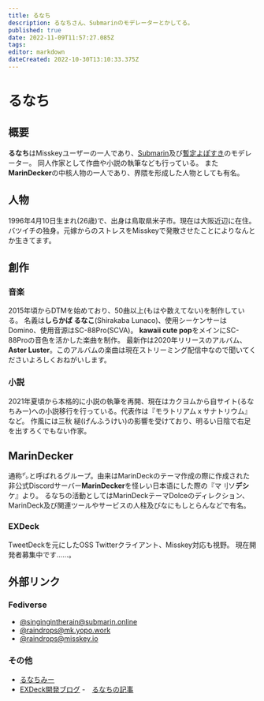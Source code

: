 ```yaml
---
title: るなち
description: るなちさん、Submarinのモデレーターとかしてる。
published: true
date: 2022-11-09T11:57:27.085Z
tags: 
editor: markdown
dateCreated: 2022-10-30T13:10:33.375Z
---
```


# るなち
## 概要
**るなち**はMisskeyユーザーの一人であり、[Submarin](https://submarin.online)及び[暫定よぽすき](https://mk.yopo.work)のモデレーター。
同人作家として作曲や小説の執筆なども行っている。
また**MarinDecker**の中核人物の一人であり、界隈を形成した人物としても有名。

## 人物
1996年4月10日生まれ(26歳)で、出身は鳥取県米子市。現在は大阪近辺に在住。
バツイチの独身。元嫁からのストレスをMisskeyで発散させたことによりなんとか生きてます。

## 創作
### 音楽
2015年頃からDTMを始めており、50曲以上(もはや数えてない)を制作している。
名義は**しらかば るなこ**(Shirakaba Lunaco)、使用シーケンサーはDomino、使用音源はSC-88Pro(SCVA)。
**kawaii cute pop**をメインにSC-88Proの音色を活かした楽曲を制作。
最新作は2020年リリースのアルバム、**Aster Luster**。このアルバムの楽曲は現在ストリーミング配信中なので聞いてくださいよろしくおねがいします。

### 小説
2021年夏頃から本格的に小説の執筆を再開、現在はカクヨムから自サイト(るなちみー)への小説移行を行っている。代表作は『モラトリアムｘサナトリウム』など。
作風には三秋 縋(げんふうけい)の影響を受けており、明るい日陰で右足を出すろくでもない作家。

## MarinDecker
通称㌥と呼ばれるグループ。由来はMarinDeckのテーマ作成の際に作成された非公式Discordサーバー**MarinDecker**を怪レい日本语にした際の『マ刂ソ**デシ**ケ』より。
るなちの活動としてはMarinDeckテーマDolceのディレクション、MarinDeck及び関連ツールやサービスの人柱及びなにもしとらんなどで有名。

### EXDeck
TweetDeckを元にしたOSS Twitterクライアント、Misskey対応も視野。
現在開発者募集中です……。


## 外部リンク
### Fediverse
 - [@singingintherain@submarin.online](https://submarin.online/@singingintherain)
 - [@raindrops@mk.yopo.work](https://mk.yopo.work/@raindrops)
 - [@raindrops@misskey.io](https://misskey.io/@raindrops)
 
 ### その他
 - [るなちみー](https://lunachi.me)
 - [EXDeck開発ブログ](https://exdeck.site)
 -　[るなちの記事](https://exdeck.site/archives/author/lunalightp/)